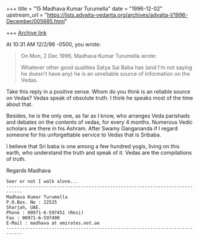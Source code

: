 +++
title = "15 Madhava Kumar Turumella"
date = "1996-12-02"
upstream_url = "https://lists.advaita-vedanta.org/archives/advaita-l/1996-December/005685.html"

+++
[Archive link](https://lists.advaita-vedanta.org/archives/advaita-l/1996-December/005685.html)

At 10:31 AM 12/2/96 -0500, you wrote:
>On Mon, 2 Dec 1996, Madhava Kumar Turumella wrote:
>
>Whatever other good qualities Satya Sai Baba has (and I'm not saying he
>doesn't have any) he is an unreliable source of information on the Vedas.

Take this reply in a positive sense.  Whom do you think is an reliable
source on Vedas?  Vedas speak of obsolute truth.  I think he speaks most
of the time about that.

Besides, he is the only one, as far as I know, who arranges Veda parishads
and debates on the contents of vedas, for every 4 months. Numerous Vedic
scholars are there in his Ashram. After Swamy Gangananda if I regard
someone for his unforgettable service to Vedas that is Sribaba.

I believe that Sri baba is one among a few hundred yogis, living on this
earth, who understand the truth and speak of it.  Vedas are the compilations
of truth.

Regards
Madhava
~~~~~~~~~~~~~~~~~~~~~~~~~~~~~~~~~~~~~~~~~~~~~~~~~~~~~~~~~~~~~~~~~~~~~~~~~~~~
Seer or not I walk alone...
----------------------------------------------------------------------------
Madhava Kumar Turumella
P.O.Box. No : 22525
Sharjah, UAE.
Phone : 00971-6-597451 (Resi)
Fax : 00971-6-597490
E-Mail : madhava at emirates.net.ae
----------------------------------------------------------------------------


